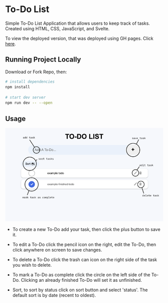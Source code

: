 # To-Do List

Simple To-Do List Application that allows users to keep track of tasks. Created using HTML, CSS, JavaScript, and Svelte.

To view the deployed version, that was deployed using GH pages. Click [here](https://cwroberts401.github.io/to-do/).

## Running Project Locally

Download or Fork Repo, then:

```bash
# install dependencies
npm install

# start dev server
npm run dev -- --open
```

## Usage

![to-do dashboard](./Frame-1.png)

- To create a new To-Do add your task, then click the plus button to save it.

- To edit a To-Do click the pencil icon on the right, edit the To-Do, then click anywhere on screen to save changes.

- To delete a To-Do click the trash can icon on the right side of the task you wish to delete.

- To mark a To-Do as complete click the circle on the left side of the To-Do. Clicking an already finished To-Do will set it as unfinished. 

- Sort, to sort by status click on sort button and select 'status'. The default sort is by date (recent to oldest).

